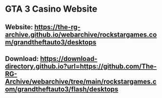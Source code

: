 # GTA 3 Casino Website
## Website: https://the-rg-archive.github.io/webarchive/rockstargames.com/grandtheftauto3/desktops

## Download: https://download-directory.github.io?url=https://github.com/The-RG-Archive/webarchive/tree/main/rockstargames.com/grandtheftauto3/flash/desktops
